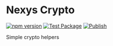 # Nexys Crypto

[![npm version](https://badge.fury.io/js/%40nexys%2Fcrypto.svg)](https://www.npmjs.com/package/@nexys/crypto)
[![Test Package](https://github.com/nexys-system/crypto/actions/workflows/test.yml/badge.svg)](https://github.com/nexys-system/crypto/actions/workflows/test.yml)
[![Publish](https://github.com/nexys-system/crypto/actions/workflows/publish.yml/badge.svg)](https://github.com/nexys-system/crypto/actions/workflows/publish.yml)

Simple crypto helpers
